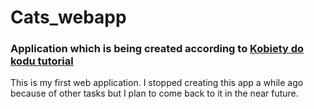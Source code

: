# Cats_webapp

### Application which is being created according to [Kobiety do kodu tutorial](http://kobietydokodu.pl/kurs-javy/)

This is my first web application. I stopped creating this app a while ago because of other tasks but I plan to come back to it in the near future.
